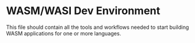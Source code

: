# WASM/WASI Dev Environment

This file should contain all the tools and workflows needed to start building WASM applications for one or more languages.

